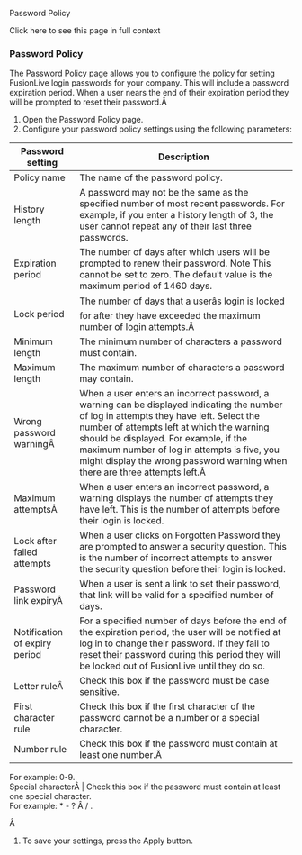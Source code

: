 Password Policy

Click here to see this page in full context

###  Password Policy

The Password Policy page allows you to configure the policy for setting
FusionLive login passwords for your company. This will include a password
expiration period. When a user nears the end of their expiration period they
will be prompted to reset their password.Â

  1. Open the Password Policy page. 
  2. Configure your password policy settings using the following parameters: 

Password setting  |  Description   
---|---  
Policy name  |  The name of the password policy.   
History length  |  A password may not be the same as the specified number of most recent passwords. For example, if you enter a history length of 3, the user cannot repeat any of their last three passwords.   
Expiration period  |  The number of days after which users will be prompted to renew their password. Note This cannot be set to zero. The default value is the maximum period of 1460 days.   
Lock period  |  The number of days that a userâs login is locked for after they have exceeded the maximum number of login attempts.Â   
Minimum length  |  The minimum number of characters a password must contain.   
Maximum length  |  The maximum number of characters a password may contain.   
Wrong password warningÂ  |  When a user enters an incorrect password, a warning can be displayed indicating the number of log in attempts they have left. Select the number of attempts left at which the warning should be displayed. For example, if the maximum number of log in attempts is five, you might display the wrong password warning when there are three attempts left.Â   
Maximum attemptsÂ  |  When a user enters an incorrect password, a warning displays the number of attempts they have left. This is the number of attempts before their login is locked.   
Lock after failed attempts  |  When a user clicks on Forgotten Password they are prompted to answer a security question. This is the number of incorrect attempts to answer the security question before their login is locked.   
Password link expiryÂ  |  When a user is sent a link to set their password, that link will be valid for a specified number of days.   
Notification of expiry period  |  For a specified number of days before the end of the expiration period, the user will be notified at log in to change their password. If they fail to reset their password during this period they will be locked out of FusionLive until they do so.   
Letter ruleÂ  |  Check this box if the password must be case sensitive.   
First character rule  |  Check this box if the first character of the password cannot be a number or a special character.   
Number rule  |  Check this box if the password must contain at least one number.Â   
For example: 0-9.  
Special characterÂ  |  Check this box if the password must contain at least one special character.   
For example: * - ? Â / .  
  
Â

  1. To save your settings, press the Apply button. 

